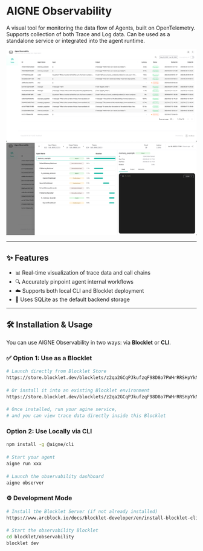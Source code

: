 # AIGNE Observability

A visual tool for monitoring the data flow of Agents, built on OpenTelemetry. Supports collection of both Trace and Log data. Can be used as a standalone service or integrated into the agent runtime.

![](./screenshots/list.png)  
![](./screenshots/detail.png)

---

## ✨ Features

- 📊 Real-time visualization of trace data and call chains
- 🔍 Accurately pinpoint agent internal workflows
- ☁️ Supports both local CLI and Blocklet deployment
- 💾 Uses SQLite as the default backend storage

---

## 🛠 Installation & Usage

You can use AIGNE Observability in two ways: via **Blocklet** or **CLI**.

### ✅ Option 1: Use as a Blocklet

```bash
# Launch directly from Blocklet Store
https://store.blocklet.dev/blocklets/z2qa2GCqPJkufzqF98D8o7PWHrRRSHpYkNhEh

# Or install it into an existing Blocklet environment
https://store.blocklet.dev/blocklets/z2qa2GCqPJkufzqF98D8o7PWHrRRSHpYkNhEh

# Once installed, run your agine service,
# and you can view trace data directly inside this Blocklet
```

### Option 2: Use Locally via CLI
```bash
npm install -g @aigne/cli

# Start your agent
aigne run xxx

# Launch the observability dashboard
aigne observer
```

### ⚙️ Development Mode
```bash
# Install the Blocklet Server (if not already installed)
https://www.arcblock.io/docs/blocklet-developer/en/install-blocklet-cli

# Start the observability Blocklet
cd blocklet/observability
blocklet dev
```